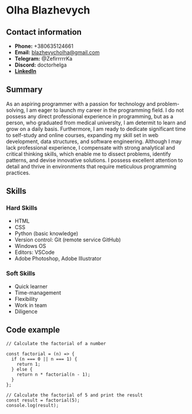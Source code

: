 # **Olha Blazhevych**

## **Contact information**
* __Phone:__ +380635124661
* __Email:__ blazhevycholha@gmail.com
* __Telegram:__ @ZefirrrrrKa
* __Discord:__ doctorhelga
* [__LinkedIn__](https://www.linkedin.com/in/olha-blazhevych-51a4ab21b)

## **Summary** 
As an aspiring programmer with a passion for technology and problem-solving, I am eager to launch my career in the programming field. 
I do not possess any direct professional experience in programming, but as a person, who graduated from medical university, I am determit to learn and grow on a daily basis.
Furthermore, I am ready to dedicate significant time to self-study and online courses, expanding my skill set in web development, data structures, and software engineering. 
Although I may lack professional experience, I compensate with strong analytical and critical thinking skills, which enable me to dissect problems, identify patterns, and devise innovative solutions. I possess excellent attention to detail and thrive in environments that require meticulous programming practices.

## **Skills**
### **Hard Skills**
* HTML
* CSS
* Python (basic knowledge)
* Version control: Git (remote service GitHub)
* Windows OS
* Editors: VSCode
* Adobe Photoshop, Adobe Illustrator
### **Soft Skills**
* Quick learner
* Time-management
* Flexibility
* Work in team
* Diligence

## **Code example**
```
// Calculate the factorial of a number

const factorial = (n) => {
  if (n === 0 || n === 1) {
    return 1;
  } else {
    return n * factorial(n - 1);
  }
};

// Calculate the factorial of 5 and print the result
const result = factorial(5);
console.log(result);
```

